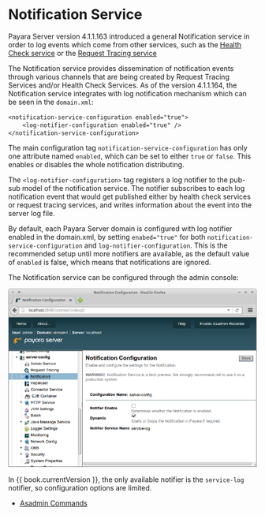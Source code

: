 # Notification Service

Payara Server version 4.1.1.163 introduced a general Notification service in order to log events which come from other services, such as the [Health Check service](/documentation/extended-documentation/health-check-service/health-check-service.md) or the [Request Tracing service](/documentation/extended-documentation/request-tracing-service/request-tracing-service.md)

The Notification service provides dissemination of notification events through various channels that are being created by Request Tracing Services and/or Health Check Services. As of the version 4.1.1.164, the Notification service integrates with log notification mechanism which can be seen in the `domain.xml`:

```
<notification-service-configuration enabled="true">
    <log-notifier-configuration enabled="true" />
</notification-service-configuration>
```


The main configuration tag `notification-service-configuration`  has only one attribute named `enabled`, which can be set to either `true` or `false`. This enables or disables the whole notification distributing.

The `<log-notifier-configuration>` tag registers a log notifier to the pub-sub model of the notification service. The notifier subscribes to each log notification event that would get published either by health check services or request tracing services, and writes information about the event into the server log file.

By default, each Payara Server domain is configured with log notifier enabled in the domain.xml, by setting `enabed="true"` for both `notification-service-configuration` and `log-notifier-configuration`. This is the recommended setup until more notifiers are available, as the default value of `enabled` is false, which means that notifications are ignored.

The Notification service can be configured through the admin console:

![Notification service admin console screenshot](/images/notification-configuration.png)

In {{ book.currentVersion }}, the only available notifier is the `service-log` notifier, so configuration options are limited.

* [Asadmin Commands](asadmin-commands.md)

